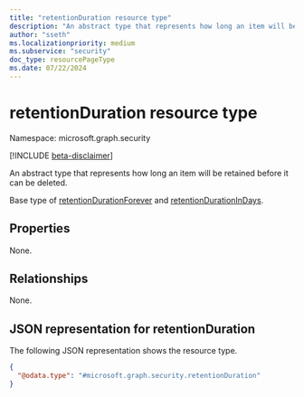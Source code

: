 ```yaml
---
title: "retentionDuration resource type"
description: "An abstract type that represents how long an item will be retained before it can be deleted."
author: "sseth"
ms.localizationpriority: medium
ms.subservice: "security"
doc_type: resourcePageType
ms.date: 07/22/2024
---
```


# retentionDuration resource type

Namespace: microsoft.graph.security

[!INCLUDE [beta-disclaimer](../../includes/beta-disclaimer.md)]

An abstract type that represents how long an item will be retained before it can be deleted. 

Base type of
[retentionDurationForever](../resources/security-retentiondurationforever.md) and [retentionDurationInDays](../resources/security-retentiondurationindays.md).

## Properties
None.

## Relationships
None.

## JSON representation for retentionDuration
The following JSON representation shows the resource type.
<!-- {
  "blockType": "resource",
  "@odata.type": "microsoft.graph.security.retentionDuration"
}
-->
``` json
{
  "@odata.type": "#microsoft.graph.security.retentionDuration"
}
```


